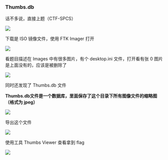 ### Thumbs.db

话不多说，直接上题（CTF-SPCS）

![](https://pic1.imgdb.cn/item/67950c30d0e0a243d4f7f74b.jpg)

下载是 ISO 镜像文件，使用 FTK Imager 打开

![](https://pic1.imgdb.cn/item/67950c58d0e0a243d4f7f74f.jpg)

看题目描述在 Images 中有很多图片，有个 desktop.ini 文件，打开看有张 0 图片是上面没有的，应该是被删除了

![](https://pic1.imgdb.cn/item/67950cd0d0e0a243d4f7f763.jpg)

同时还发现了 Thumbs.db 文件

**Thumbs.db文件是一个数据库，里面保存了这个目录下所有图像文件的缩略图（格式为 jpeg）**

![](https://pic1.imgdb.cn/item/67950cefd0e0a243d4f7f767.jpg)

导出这个文件

![](https://pic1.imgdb.cn/item/67950d09d0e0a243d4f7f771.jpg)

使用工具 Thumbs Viewer 查看拿到 flag

![](https://pic1.imgdb.cn/item/67950d1ed0e0a243d4f7f774.jpg)